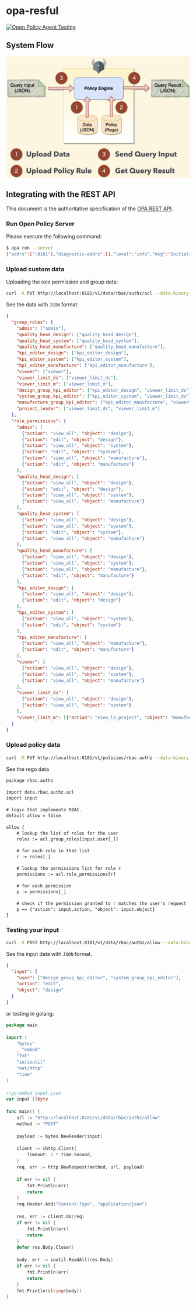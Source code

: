 # opa-resful

[![Open Policy Agent Testing](https://github.com/go-training/opa-restful/actions/workflows/opa.yml/badge.svg)](https://github.com/go-training/opa-restful/actions/workflows/opa.yml)

## System Flow

![flow](./images/flow.png)

## Integrating with the REST API

This document is the authoritative specification of the [OPA REST API](https://www.openpolicyagent.org/docs/latest/rest-api/).

### Run Open Policy Server

Please execute the following command:

```sh
$ opa run --server
{"addrs":[":8181"],"diagnostic-addrs":[],"level":"info","msg":"Initializing server.","time":"2021-04-27T15:54:57+08:00"}
```

### Upload custom data

Uploading the role permission and group data:

```sh
curl -X PUT http://localhost:8181/v1/data/rbac/authz/acl --data-binary @data.json
```

See the data with `JSON` format:

[embedmd]:# (data.json)
```json
{
  "group_roles": {
    "admin": ["admin"],
    "quality_head_design": ["quality_head_design"],
    "quality_head_system": ["quality_head_system"],
    "quality_head_manufacture": ["quality_head_manufacture"],
    "kpi_editor_design": ["kpi_editor_design"],
    "kpi_editor_system": ["kpi_editor_system"],
    "kpi_editor_manufacture": ["kpi_editor_manufacture"],
    "viewer": ["viewer"],
    "viewer_limit_ds": ["viewer_limit_ds"],
    "viewer_limit_m": ["viewer_limit_m"],
    "design_group_kpi_editor": ["kpi_editor_design", "viewer_limit_ds"],
    "system_group_kpi_editor": ["kpi_editor_system", "viewer_limit_ds"],
    "manufacture_group_kpi_editor": ["kpi_editor_manufacture", "viewer"],
    "project_leader": ["viewer_limit_ds", "viewer_limit_m"]
  },
  "role_permissions": {
    "admin": [
      {"action": "view_all", "object": "design"},
      {"action": "edit", "object": "design"},
      {"action": "view_all", "object": "system"},
      {"action": "edit", "object": "system"},
      {"action": "view_all", "object": "manufacture"},
      {"action": "edit", "object": "manufacture"}
    ],
    "quality_head_design": [
      {"action": "view_all", "object": "design"},
      {"action": "edit", "object": "design"},
      {"action": "view_all", "object": "system"},
      {"action": "view_all", "object": "manufacture"}
    ],
    "quality_head_system": [
      {"action": "view_all", "object": "design"},
      {"action": "view_all", "object": "system"},
      {"action": "edit", "object": "system"},
      {"action": "view_all", "object": "manufacture"}
    ],
    "quality_head_manufacture": [
      {"action": "view_all", "object": "design"},
      {"action": "view_all", "object": "system"},
      {"action": "view_all", "object": "manufacture"},
      {"action": "edit", "object": "manufacture"}
    ],
    "kpi_editor_design": [
      {"action": "view_all", "object": "design"},
      {"action": "edit", "object": "design"}
    ],
    "kpi_editor_system": [
      {"action": "view_all", "object": "system"},
      {"action": "edit", "object": "system"}
    ],
    "kpi_editor_manufacture": [
      {"action": "view_all", "object": "manufacture"},
      {"action": "edit", "object": "manufacture"}
    ],
    "viewer": [
      {"action": "view_all", "object": "design"},
      {"action": "view_all", "object": "system"},
      {"action": "view_all", "object": "manufacture"}
    ],
    "viewer_limit_ds": [
      {"action": "view_all", "object": "design"},
      {"action": "view_all", "object": "system"}
    ],
    "viewer_limit_m": [{"action": "view_l3_project", "object": "manufacture"}]
  }
}
```

### Upload policy data

```sh
curl -X PUT http://localhost:8181/v1/policies/rbac.authz --data-binary @rbac.authz.rego
```

See the rego data

[embedmd]:# (rbac.authz.rego)
```rego
package rbac.authz

import data.rbac.authz.acl
import input

# logic that implements RBAC.
default allow = false

allow {
	# lookup the list of roles for the user
	roles := acl.group_roles[input.user[_]]

	# for each role in that list
	r := roles[_]

	# lookup the permissions list for role r
	permissions := acl.role_permissions[r]

	# for each permission
	p := permissions[_]

	# check if the permission granted to r matches the user's request
	p == {"action": input.action, "object": input.object}
}
```

### Testing your input

```sh
curl -X POST http://localhost:8181/v1/data/rbac/authz/allow --data-binary @input.json
```

See the input data with `JSON` format.

[embedmd]:# (input.json)
```json
{
  "input": {
    "user": ["design_group_kpi_editor", "system_group_kpi_editor"],
    "action": "edit",
    "object": "design"
  }
}
```

or testing in golang:

[embedmd]:# (main.go)
```go
package main

import (
	"bytes"
	_ "embed"
	"fmt"
	"io/ioutil"
	"net/http"
	"time"
)

//go:embed input.json
var input []byte

func main() {
	url := "http://localhost:8181/v1/data/rbac/authz/allow"
	method := "POST"

	payload := bytes.NewReader(input)

	client := &http.Client{
		Timeout: 5 * time.Second,
	}
	req, err := http.NewRequest(method, url, payload)

	if err != nil {
		fmt.Println(err)
		return
	}
	req.Header.Add("Content-Type", "application/json")

	res, err := client.Do(req)
	if err != nil {
		fmt.Println(err)
		return
	}
	defer res.Body.Close()

	body, err := ioutil.ReadAll(res.Body)
	if err != nil {
		fmt.Println(err)
		return
	}
	fmt.Println(string(body))
}
```
